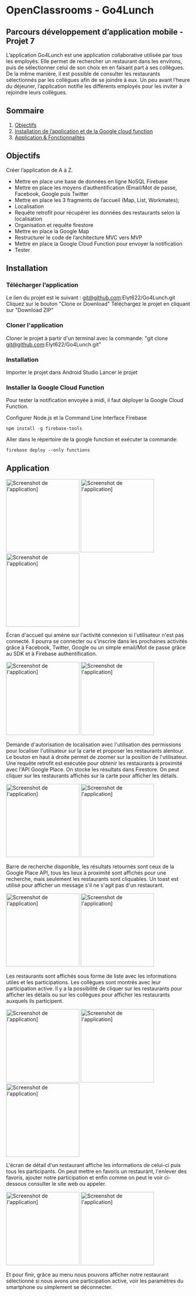 # OpenClassrooms - Go4Lunch

## Parcours développement d’application mobile - Projet 7

L’application Go4Lunch est une application collaborative utilisée par tous les employés. Elle permet de rechercher un restaurant dans les environs, puis de sélectionner celui de son choix en en faisant part à ses collègues. De la même manière, il est possible de consulter les restaurants sélectionnés par les collègues afin de se joindre à eux. Un peu avant l’heure du déjeuner, l’application notifie les différents employés pour les inviter à rejoindre leurs collègues.

## Sommaire
1. [Objectifs](#objectifs)
2. [Installation de l’application et de la Google cloud function](#installation)
3. [Application & Fonctionnalités](#application)

## Objectifs
Créer l’application de A à Z.

- Mettre en place une base de données en ligne NoSQL Firebase
- Mettre en place les moyens d’authentification (Email/Mot de passe, Facebook, Google puis Twitter
- Mettre en place les 3 fragments de l’accueil (Map, List, Workmates);
- Localisation
- Requête retrofit pour récupérer les données des restaurants selon la localisation
- Organisation et requête firestore
- Mettre en place la Google Map
- Restructurer le code de l’architecture MVC vers MVP
- Mettre en place la Google Cloud Function pour envoyer la notification
- Tester

## Installation

### Télécharger l’application

Le lien du projet est le suivant : git@github.com:Elyt622/Go4Lunch.git
Cliquez sur le bouton "Clone or Download"
Téléchargez le projet en cliquant sur "Download ZIP"

### Cloner l'application
Cloner le projet à partir d'un terminal avec la commande: "git clone git@github.com:Elyt622/Go4Lunch.git"

### Installation
Importer le projet dans Android Studio
Lancer le projet

### Installer la Google Cloud Function
Pour tester la notification envoyée à midi, il faut déployer la Google Cloud Function.

Configurer Node.js et la Command Line Interface Firebase

```
npm install -g firebase-tools
```

Aller dans le répertoire de la google function et exécuter la commande: 

```
firebase deploy --only functions
```

## Application
<img src="images/1.jpg" alt="Screenshot de l'application]" width="200"/> <img src="images/2.jpg" alt="Screenshot de l'application]" width="200"/> <img src="images/3.jpg" alt="Screenshot de l'application]" width="200"/>

Écran d'accueil qui amène sur l'activité connexion si l'utilisateur n'est pas connecté. Il pourra se connecter ou s'inscrire dans les prochaines activités grâce à Facebook, Twitter, Google ou un simple email/Mot de passe grâce au SDK et à Firebase authentification.

<img src="images/4.jpg" alt="Screenshot de l'application]" width="200"/> <img src="images/5.jpg" alt="Screenshot de l'application]" width="200"/>

Demande d'autorisation de localisation avec l'utilisation des permissions pour localiser l'utilisateur sur la carte et proposer les restaurants alentour. Le bouton en haut à droite permet de zoomer sur la position de l'utilisateur. Une requête retrofit est exécutée pour obtenir les restaurants à proximité avec l'API Google Place. On stocke les résultats dans Firestore. On peut cliquer sur les restaurants affichés sur la carte pour afficher les détails. 

<img src="images/6.jpg" alt="Screenshot de l'application]" width="200"/> <img src="images/7.jpg" alt="Screenshot de l'application]" width="200"/>

Barre de recherche disponible, les résultats retournés sont ceux de la Google Place API, tous les lieux à proximité sont affichés pour une recherche, mais seulement les restaurants sont cliquables. Un toast est utilisé pour afficher un message s'il ne s'agit pas d'un restaurant.

<img src="images/8.jpg" alt="Screenshot de l'application]" width="200"/> <img src="images/9.jpg" alt="Screenshot de l'application]" width="200"/>

Les restaurants sont affichés sous forme de liste avec les informations utiles et les participations. Les collègues sont montrés avec leur participation active. Il y a la possibilité de cliquer sur les restaurants pour afficher les détails ou sur les collègues pour afficher les restaurants auxquels ils participent.
 
<img src="images/10.jpg" alt="Screenshot de l'application]" width="200"/> <img src="images/11.jpg" alt="Screenshot de l'application]" width="200"/> <img src="images/12.jpg" alt="Screenshot de l'application]" width="200"/>

L'écran de détail d'un restaurant affiche les informations de celui-ci puis tous les participants. On peut mettre en favoris un restaurant, l'enlever des favoris, ajouter notre participation et enfin comme on peut le voir ci-dessous consulter le site web ou appeler.

<img src="images/13.jpg" alt="Screenshot de l'application]" width="200"/> <img src="images/14.jpg" alt="Screenshot de l'application]" width="200"/>

Et pour finir, grâce au menu nous pouvons afficher notre restaurant sélectionné si nous avons une participation active, voir les paramètres du smartphone ou simplement se déconnecter. 
